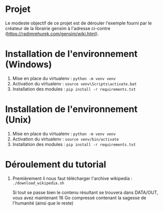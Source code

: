 # Projet

Le modeste objectif de ce projet est de dérouler l'exemple fourni par le créateur de la librairie gensim à l'adresse ci-contre (https://radimrehurek.com/gensim/wiki.html).

# Installation de l'environnement (Windows)

1. Mise en place du virtualenv : `python -m venv venv`
2. Activation du virtualenv : `source venv\Scripts\activate.bat`
3. Installation des modules : `pip install -r requirements.txt`

# Installation de l'environnement (Unix)

1. Mise en place du virtualenv : `python -m venv venv`
2. Activation du virtualenv : `source venv/bin/activate`
3. Installation des modules : `pip install -r requirements.txt`

# Déroulement du tutorial

1. Premièrement il nous faut télécharger l'archive wikipedia : `./download_wikipedia.sh`
   
   Si tout se passe bien le contenu résultant se trouvera dans DATA/OUT, vous avez maintenant 16 Go compressé contenant la sagesse de l'humanité (ainsi que le	reste)
	

